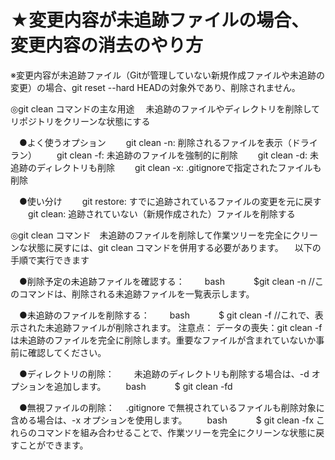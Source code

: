 # ★変更内容が未追跡ファイルの場合、変更内容の消去のやり方
※変更内容が未追跡ファイル（Gitが管理していない新規作成ファイルや未追跡の変更）の場合、git reset --hard HEADの対象外であり、削除されません。

◎git clean コマンド​の主な用途
　未追跡のファイルやディレクトリを削除してリポジトリをクリーンな状態にする

　●よく使うオプション
　　git clean -n: 削除されるファイルを表示（ドライラン）
　　git clean -f: 未追跡のファイルを強制的に削除
　　git clean -d: 未追跡のディレクトリも削除
　　git clean -x: .gitignoreで指定されたファイルも削除
  
　●使い分け
　　git restore: すでに追跡されているファイルの変更を元に戻す
　　git clean: 追跡されていない（新規作成された）ファイルを削除する

◎git clean コマンド​
　未追跡のファイルを削除して作業ツリーを完全にクリーンな状態に戻すには、git clean コマンドを併用する必要があります。
　以下の手順で実行できます​
 
　●削除予定の未追跡ファイルを確認する：
　　bash
　　　$git clean -n    //このコマンドは、削除される未追跡ファイルを一覧表示します。

　●未追跡のファイルを削除する：
　　bash
　　　$ git clean -f   //これで、表示された未追跡ファイルが削除されます。
   注意点：
    データの喪失：​git clean -f は未追跡のファイルを完全に削除します。重要なファイルが含まれていないか事前に確認してください。​

　●ディレクトリの削除：​
　　未追跡のディレクトリも削除する場合は、-d オプションを追加します。​
　　bash
　　　$ git clean -fd

　●無視ファイルの削除：​
 　.gitignore で無視されているファイルも削除対象に含める場合は、-x オプションを使用します。​
　　bash
　　　$ git clean -fx
    これらのコマンドを組み合わせることで、作業ツリーを完全にクリーンな状態に戻すことができます。

